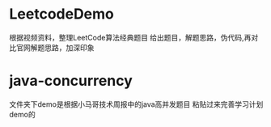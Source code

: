 # LeetcodeDemo
根据视频资料，整理LeetCode算法经典题目
给出题目，解题思路，伪代码,再对比官网解题思路，加深印象
# java-concurrency
文件夹下demo是根据小马哥技术周报中的java高并发题目
粘贴过来完善学习计划demo的